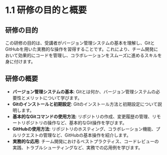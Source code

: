 # 1.1 研修の目的と概要

## 研修の目的
この研修の目的は、受講者がバージョン管理システムの基本を理解し、GitとGitHubを用いた実務的な操作を習得することです。これにより、チーム開発において効果的にコードを管理し、コラボレーションをスムーズに進めるスキルを身に付けます。

## 研修の概要
- **バージョン管理システムの基本**: Gitとは何か、バージョン管理システムの必要性とメリットについて学びます。
- **Gitのインストールと初期設定**: Gitのインストール方法と初期設定について説明します。
- **基本的なGitコマンドの使用方法**: リポジトリの作成、変更履歴の管理、リモートリポジトリの操作など、基本的なGit操作を学びます。
- **GitHubの使用方法**: リポジトリのホスティング、コラボレーション機能、プルリクエストの管理など、GitHubの基本操作を紹介します。
- **実務的な応用**: チーム開発におけるベストプラクティス、コードレビューの実践、トラブルシューティングなど、実務での応用例を学びます。

